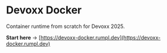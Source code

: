 # Devoxx Docker

Container runtime from scratch for Devoxx 2025.

**Start here** -> [https://devoxx-docker.rumpl.dev](https://devoxx-docker.rumpl.dev)
